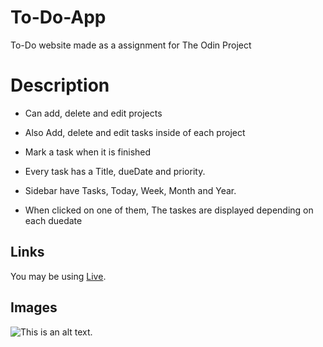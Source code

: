 # To-Do-App

To-Do website made as a assignment for The Odin Project


# Description


- Can add, delete and edit projects

- Also Add, delete and edit tasks inside of each project

- Mark a task when it is finished

- Every task has a Title, dueDate and priority. 

- Sidebar have Tasks, Today, Week, Month and Year.

- When clicked on one of them, The taskes are displayed depending on each duedate


## Links

You may be using [Live](https://elliotnykvist.github.io/To-Do-App/).

## Images

![This is an alt text.](https://github.com/ElliotNykvist/To-Do-App/assets/126269599/1dd8ca4e-a83a-45c1-8576-ecb5514e9072)

